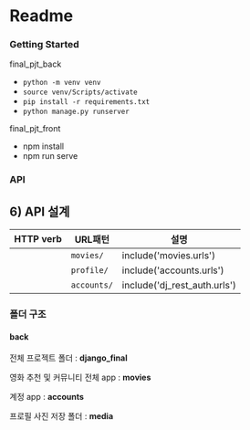 # Readme



### Getting Started



final_pjt_back

* `python -m venv venv`
* `source venv/Scripts/activate`
* `pip install -r requirements.txt`
* `python manage.py runserver`



final_pjt_front

- npm install
- npm run serve





### API

## 6) API 설계



| HTTP verb | URL패턴     | 설명                         |
| --------- | ----------- | ---------------------------- |
|           | `movies/`   | include('movies.urls')       |
|           | `profile/`  | include('accounts.urls')     |
|           | `accounts/` | include('dj_rest_auth.urls') |







### 폴더 구조 



#### back

전체 프로젝트 폴더 : **django_final**

영화 추천 및 커뮤니티 전체 app : **movies**

계정 app : **accounts**

프로필 사진 저장 폴더 : **media**

